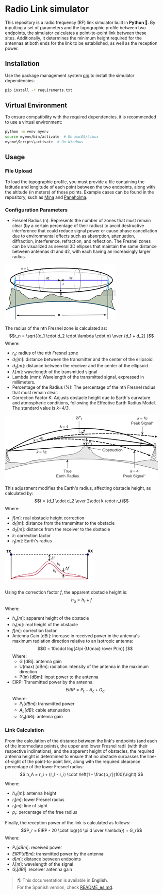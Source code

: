 # Radio Link simulator
This repository is a radio frequency (RF) link simulator built in **Python 🐍**. By inputting a set of parameters and the topographic profile between two endpoints, the simulator calculates a point-to-point link between these sites. Additionally, it determines the minimum height required for the antennas at both ends for the link to be established, as well as the reception power.

## Installation
Use the package management system [pip](https://pip.pypa.io/en/stable/) to install the simulator dependencies:
```bash
pip install -r requirements.txt
```

## Virtual Environment
To ensure compatibility with the required dependencies, it is recommended to use a virtual environment:
```bash
python -m venv myenv
source myenv/bin/activate  # On macOS/Linux
myenv\Scripts\activate  # On Windows
```

## Usage
### File Upload
To load the topographic profile, you must provide a file containing the latitude and longitude of each point between the two endpoints, along with the altitude (in meters) of those points.
Example cases can be found in the repository, such as [Mina](./Scripts/Assets/Mina.txt) and [Panaholma](./Scripts/Assets/PtoPto%20Panaholma.txt).
### Configuration Parameters
- Fresnel Radius (n): Represents the number of zones that must remain clear (by a certain percentage of their radius) to avoid destructive interference that could reduce signal power or cause phase cancellation due to environmental effects such as absorption, attenuation, diffraction, interference, refraction, and reflection.
The Fresnel zones can be visualized as several 3D ellipses that maintain the same distance between antennas d1 and d2, with each having an increasingly larger radius.

![Fresnel Zone](./Scripts/Docs/fresnel_zone.png)

The radius of the nth Fresnel zone is calculated as:
$$r_n = \sqrt{{d_1 \cdot d_2 \cdot \lambda \cdot n} \over {d_1 + d_2} }$$
Where:
  - $r_n$: radius of the nth Fresnel zone
  - $d_1 [m]$: distance between the transmitter and the center of the ellipsoid
  - $d_2 [m]$: distance between the receiver and the center of the ellipsoid
  - $\lambda [m]$: wavelength of the transmitted signal
- Lambda (mm): Wavelength of the transmitted signal, expressed in millimeters.
- Percentage of the Radius (%): The percentage of the nth Fresnel radius that must remain clear.
- Correction Factor K: Adjusts obstacle height due to Earth's curvature and atmospheric conditions, following the Effective Earth Radius Model. The standard value is *k=4/3*.

![Effective Earth Radius Model](./Scripts/Docs/fictitial_earth.png)

This adjustment modifies the Earth's radius, affecting obstacle height, as calculated by:
$$f = {d_1 \cdot d_2 \over 2\cdot k \cdot r_t}$$
Where:
  - $f [m]$: real obstacle height correction
  - $d_1 [m]$: distance from the transmitter to the obstacle
  - $d_2 [m]$: distance from the receiver to the obstacle
  - $k$: correction factor
  - $r_t [m]$: Earth's radius

![Height obstacles](./Scripts/Docs/height_obstacles.png)


  Using the correction factor $f$, the apparent obstacle height is:
$$h_a = h_r + f$$
Where:
  - $h_a [m]$: apparent height of the obstacle
  - $h_r [m]$: real height of the obstacle
  - $f [m]$: correction factor
- Antenna Gain [dBi]: Increase in received power in the antenna's maximum radiation direction relative to an isotropic antenna:
$$G = 10\cdot log[4\pi {U(max) \over P(in)} ]$$
Where:
  - G [dBi]: antenna gain
  - U(max) [dBm]: radiation intensity of the antenna in the maximum direction
  - P(in) [dBm]: input power to the antenna
- EIRP: Transmitted power by the antenna:
$$EIRP = P_t - A_c + G_a$$
Where:
  - $P_t [dBm]$: transmitted power
  - $A_c [dB]$: cable attenuation
  - $G_a [dBi]$: antenna gain
### Link Calculation
From the calculation of the distance between the link's endpoints (and each of the intermediate points), the upper and lower Fresnel radii (with their respective inclinations), and the apparent height of obstacles, the required antenna height is determined to ensure that no obstacle surpasses the line-of-sight of the point-to-point link, along with the required clearance percentage of the lower Fresnel radius:
$$ h_A = r_i + (r_l - r_i) \cdot \left(1 - \frac{p_r}{100}\right) $$

Where:
  - $h_A [m]$: antenna height
  - $r_i [m]$: lower Fresnel radius
  - $r_l [m]$: line of sight
  - $p_r$: percentage of the free radius

Finally, the reception power of the link is calculated as follows:
$$P_r = EIRP - 20 \cdot log({4 \pi d \over \lambda}) + G_r$$
Where:
  - $P_r [dBm]$: received power
  - $EIRP [dBm]$: transmitted power by the antenna
  - $d [m]$: distance between endpoints
  - $\lambda [m]$: wavelength of the signal
  - $G_r [dBi]$: receiver antenna gain

> 🌎 This documentation is available in **English**.  
> For the Spanish version, check [README_es.md](./README_es.md).  